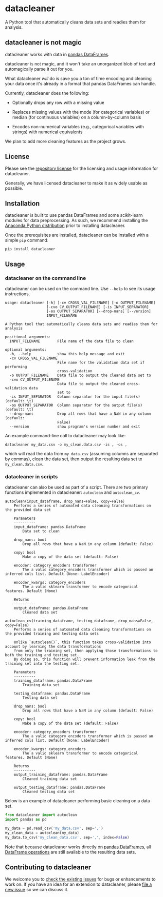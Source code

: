 # datacleaner

A Python tool that automatically cleans data sets and readies them for analysis.

## datacleaner is not magic

datacleaner works with data in [pandas DataFrames](http://pandas.pydata.org/pandas-docs/stable/generated/pandas.DataFrame.html).

datacleaner is not magic, and it won't take an unorganized blob of text and automagically parse it out for you.

What datacleaner *will* do is save you a ton of time encoding and cleaning your data once it's already in a format that pandas DataFrames can handle.

Currently, datacleaner does the following:

* Optionally drops any row with a missing value

* Replaces missing values with the mode (for categorical variables) or median (for continuous variables) on a column-by-column basis

* Encodes non-numerical variables (e.g., categorical variables with strings) with numerical equivalents

We plan to add more cleaning features as the project grows.

## License

Please see the [repository license](https://github.com/rhiever/datacleaner/blob/master/LICENSE) for the licensing and usage information for datacleaner.

Generally, we have licensed datacleaner to make it as widely usable as possible.

## Installation

datacleaner is built to use pandas DataFrames and some scikit-learn modules for data preprocessing. As such, we recommend installing the [Anaconda Python distribution](https://www.continuum.io/downloads) prior to installing datacleaner.

Once the prerequisites are installed, datacleaner can be installed with a simple `pip` command:

```
pip install datacleaner
```

## Usage

### datacleaner on the command line

datacleaner can be used on the command line. Use `--help` to see its usage instructions.

```
usage: datacleaner [-h] [-cv CROSS_VAL_FILENAME] [-o OUTPUT_FILENAME]
                   [-cvo CV_OUTPUT_FILENAME] [-is INPUT_SEPARATOR]
                   [-os OUTPUT_SEPARATOR] [--drop-nans] [--version]
                   INPUT_FILENAME

A Python tool that automatically cleans data sets and readies them for analysis

positional arguments:
  INPUT_FILENAME        File name of the data file to clean

optional arguments:
  -h, --help            show this help message and exit
  -cv CROSS_VAL_FILENAME
                        File name for the validation data set if performing
                        cross-validation
  -o OUTPUT_FILENAME    Data file to output the cleaned data set to
  -cvo CV_OUTPUT_FILENAME
                        Data file to output the cleaned cross-validation data
                        set to
  -is INPUT_SEPARATOR   Column separator for the input file(s) (default: \t)
  -os OUTPUT_SEPARATOR  Column separator for the output file(s) (default: \t)
  --drop-nans           Drop all rows that have a NaN in any column (default:
                        False)
  --version             show program's version number and exit
```

An example command-line call to datacleaner may look like:

```
datacleaner my_data.csv -o my_clean.data.csv -is , -os ,
```

which will read the data from `my_data.csv` (assuming columns are separated by commas), clean the data set, then output the resulting data set to `my_clean.data.csv`.

### datacleaner in scripts

datacleaner can also be used as part of a script. There are two primary functions implemented in datacleaner: `autoclean` and `autoclean_cv`.

```
autoclean(input_dataframe, drop_nans=False, copy=False)
    Performs a series of automated data cleaning transformations on the provided data set
    
    Parameters
    ----------
    input_dataframe: pandas.DataFrame
        Data set to clean
    
    drop_nans: bool
        Drop all rows that have a NaN in any column (default: False)
    
    copy: bool
        Make a copy of the data set (default: False)
        
    encoder: category_encoders transformer
        The a valid category_encoders transformer which is passed an inferred cols list. Default (None: LabelEncoder)

    encoder_kwargs: category_encoders
        The a valid sklearn transformer to encode categorical features. Default (None)
    
    Returns
    ----------
    output_dataframe: pandas.DataFrame
        Cleaned data set
```

```
autoclean_cv(training_dataframe, testing_dataframe, drop_nans=False, copy=False)
    Performs a series of automated data cleaning transformations on the provided training and testing data sets
    
    Unlike `autoclean()`, this function takes cross-validation into account by learning the data transformations
    from only the training set, then applying those transformations to both the training and testing set.
    By doing so, this function will prevent information leak from the training set into the testing set.
    
    Parameters
    ----------
    training_dataframe: pandas.DataFrame
        Training data set
    
    testing_dataframe: pandas.DataFrame
        Testing data set
    
    drop_nans: bool
        Drop all rows that have a NaN in any column (default: False)
    
    copy: bool
        Make a copy of the data set (default: False)
        
    encoder: category_encoders transformer
        The a valid category_encoders transformer which is passed an inferred cols list. Default (None: LabelEncoder)

    encoder_kwargs: category_encoders
        The a valid sklearn transformer to encode categorical features. Default (None)
    
    Returns
    ----------
    output_training_dataframe: pandas.DataFrame
        Cleaned training data set
    
    output_testing_dataframe: pandas.DataFrame
        Cleaned testing data set
```

Below is an example of datacleaner performing basic cleaning on a data set.

```python
from datacleaner import autoclean
import pandas as pd

my_data = pd.read_csv('my_data.csv', sep=',')
my_clean_data = autoclean(my_data)
my_data.to_csv('my_clean_data.csv', sep=',', index=False)
```

Note that because datacleaner works directly on [pandas DataFrames](http://pandas.pydata.org/pandas-docs/stable/10min.html), all [DataFrame operations](http://pandas.pydata.org/pandas-docs/stable/generated/pandas.DataFrame.html) are still available to the resulting data sets.

## Contributing to datacleaner

We welcome you to [check the existing issues](https://github.com/rhiever/datacleaner/issues/) for bugs or enhancements to work on. If you have an idea for an extension to datacleaner, please [file a new issue](https://github.com/rhiever/datacleaner/issues/new) so we can discuss it.

